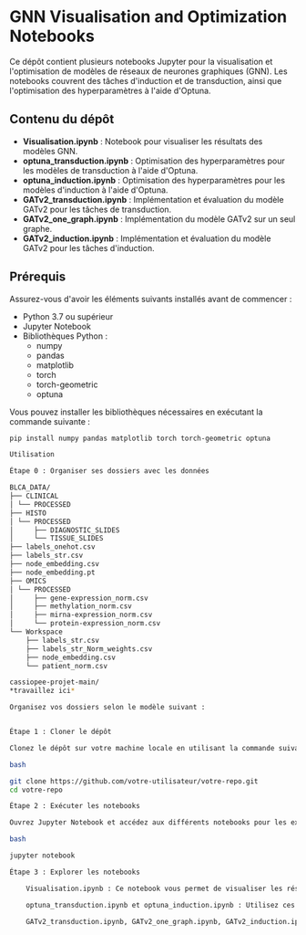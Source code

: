 # GNN Visualisation and Optimization Notebooks

Ce dépôt contient plusieurs notebooks Jupyter pour la visualisation et l'optimisation de modèles de réseaux de neurones graphiques (GNN). Les notebooks couvrent des tâches d'induction et de transduction, ainsi que l'optimisation des hyperparamètres à l'aide d'Optuna.

## Contenu du dépôt

- **Visualisation.ipynb** : Notebook pour visualiser les résultats des modèles GNN.
- **optuna_transduction.ipynb** : Optimisation des hyperparamètres pour les modèles de transduction à l'aide d'Optuna.
- **optuna_induction.ipynb** : Optimisation des hyperparamètres pour les modèles d'induction à l'aide d'Optuna.
- **GATv2_transduction.ipynb** : Implémentation et évaluation du modèle GATv2 pour les tâches de transduction.
- **GATv2_one_graph.ipynb** : Implémentation du modèle GATv2 sur un seul graphe.
- **GATv2_induction.ipynb** : Implémentation et évaluation du modèle GATv2 pour les tâches d'induction.

## Prérequis

Assurez-vous d'avoir les éléments suivants installés avant de commencer :

- Python 3.7 ou supérieur
- Jupyter Notebook
- Bibliothèques Python :
  - numpy
  - pandas
  - matplotlib
  - torch
  - torch-geometric
  - optuna

Vous pouvez installer les bibliothèques nécessaires en exécutant la commande suivante :

```bash
pip install numpy pandas matplotlib torch torch-geometric optuna

Utilisation

Étape 0 : Organiser ses dossiers avec les données

BLCA_DATA/
├── CLINICAL
│ └── PROCESSED
├── HISTO
│ └── PROCESSED
│     ├── DIAGNOSTIC_SLIDES
│     └── TISSUE_SLIDES
├── labels_onehot.csv
├── labels_str.csv
├── node_embedding.csv
├── node_embedding.pt
├── OMICS
│ └── PROCESSED
│     ├── gene-expression_norm.csv
│     ├── methylation_norm.csv
│     ├── mirna-expression_norm.csv
│     └── protein-expression_norm.csv
└── Workspace
    ├── labels_str.csv
    ├── labels_str_Norm_weights.csv
    ├── node_embedding.csv
    └── patient_norm.csv

cassiopee-projet-main/
*travaillez ici*

Organisez vos dossiers selon le modèle suivant : 


Étape 1 : Cloner le dépôt

Clonez le dépôt sur votre machine locale en utilisant la commande suivante :

bash

git clone https://github.com/votre-utilisateur/votre-repo.git
cd votre-repo

Étape 2 : Exécuter les notebooks

Ouvrez Jupyter Notebook et accédez aux différents notebooks pour les exécuter :

bash

jupyter notebook

Étape 3 : Explorer les notebooks

    Visualisation.ipynb : Ce notebook vous permet de visualiser les résultats des différents modèles GNN. Vous pouvez ajuster les paramètres de visualisation selon vos besoins.

    optuna_transduction.ipynb et optuna_induction.ipynb : Utilisez ces notebooks pour optimiser les hyperparamètres des modèles de transduction et d'induction respectivement. Optuna est utilisé pour trouver les meilleures combinaisons d'hyperparamètres.

    GATv2_transduction.ipynb, GATv2_one_graph.ipynb, GATv2_induction.ipynb : Ces notebooks contiennent des implémentations spécifiques du modèle GATv2 pour différentes tâches. Vous pouvez évaluer les performances du modèle et ajuster les paramètres pour améliorer les résultats.